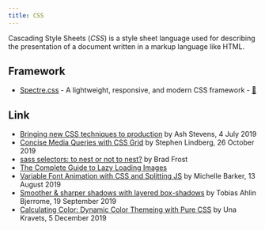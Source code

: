 ```yaml
---
title: CSS
---
```


Cascading Style Sheets (<dfn>CSS</dfn>) is a style sheet language used for describing the presentation of a document written in a markup language like HTML.

## Framework

-   [Spectre.css](https://picturepan2.github.io/spectre/) - A lightweight, responsive, and modern CSS framework - [:octopus:](https://github.com/picturepan2/spectre "Spectre.css on GitHub")

## Link

-   [Bringing new CSS techniques to production](https://sidigital.co/blog/bringing-new-css-techniques-to-production) by Ash Stevens, 4 July 2019
-   [Concise Media Queries with CSS Grid](https://thoughtbot.com/blog/concise-media-queries-with-css-grid) by Stephen Lindberg, 26 October 2019
-   [sass selectors: to nest or not to nest?](http://bradfrost.com/blog/post/sass-selectors-to-nest-or-not-to-nest/) by Brad Frost
-   [The Complete Guide to Lazy Loading Images](https://css-tricks.com/the-complete-guide-to-lazy-loading-images/)
-   [Variable Font Animation with CSS and Splitting JS](https://css-irl.info/variable-font-animation-with-css-and-splitting-js/) by Michelle Barker, 13 August 2019
-   [Smoother & sharper shadows with layered box-shadows](https://tobiasahlin.com/blog/layered-smooth-box-shadows/) by Tobias Ahlin Bjerrome, 19 September 2019
-   [Calculating Color: Dynamic Color Themeing with Pure CSS](https://una.im/css-color-theming/) by Una Kravets, 5 December 2019

